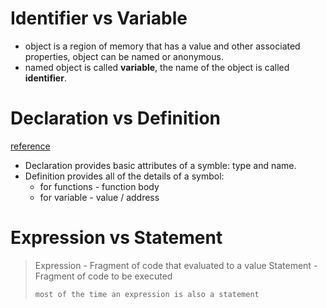 # Identifier vs Variable
* object is a region of memory that has a value and other associated properties, object can be named or anonymous.
* named object is called **variable**, the name of the object is called **identifier**.

# Declaration vs Definition
[reference](https://www.cprogramming.com/declare_vs_define.html#:~:text=A%20declaration%20provides%20basic%20attributes,where%20that%20variable%20is%20stored.)
- Declaration provides basic attributes of a symble: type and name.
- Definition provides all of the details of a symbol:
	- for functions - function body
	- for variable - value / address
# Expression vs Statement

>Expression - Fragment of code that evaluated to a value
>Statement - Fragment of code to be executed
>```
>most of the time an expression is also a statement
>```
